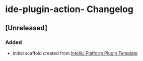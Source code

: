 <!-- Keep a Changelog guide -> https://keepachangelog.com -->

# ide-plugin-action- Changelog

## [Unreleased]
### Added
- Initial scaffold created from [IntelliJ Platform Plugin Template](https://github.com/JetBrains/intellij-platform-plugin-template)
